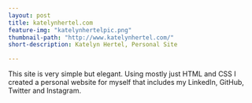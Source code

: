 ```yaml
---
layout: post
title: katelynhertel.com
feature-img: "katelynhertelpic.png"
thumbnail-path: "http://www.katelynhertel.com/"
short-description: Katelyn Hertel, Personal Site

---
```

This site is very simple but elegant. Using mostly just HTML and CSS I created a personal website for myself that includes my LinkedIn, GitHub, Twitter and Instagram.
